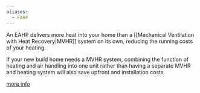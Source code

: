 ```yaml
---
aliases:
  - EAHP
---
```

An EAHP delivers more heat into your home than a [[Mechanical Ventilation with Heat Recovery|MVHR]] system on its own, reducing the running costs of your heating. 

If your new build home needs a MVHR system, combining the function of heating and air handling into one unit rather than having a separate MVHR and heating system will also save upfront and installation costs.

[more info](https://energysavingtrust.org.uk/advice/exhaust-air-heat-pumps)